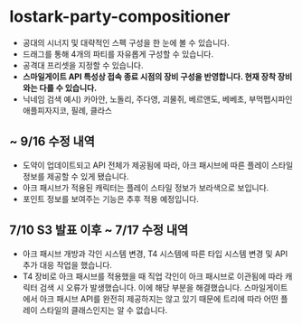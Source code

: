 # lostark-party-compositioner

- 공대의 시너지 및 대략적인 스펙 구성을 한 눈에 볼 수 있습니다.
- 드래그를 통해 4개의 파티를 자유롭게 구성할 수 있습니다.
- 공격대 프리셋을 지정할 수 있습니다.
- **스마일게이트 API 특성상 접속 종료 시점의 장비 구성을 반영합니다. 현재 장착 장비와는 다를 수 있습니다.**
- 닉네임 검색 예시) 카아안, 노돌리, 주다영, 괴물쥐, 베르앤도, 베베초, 부먹펩시파인애플피자지코, 필례, 클라스

## ~ 9/16 수정 내역

- 도약이 업데이트되고 API 전체가 제공됨에 따라, 아크 패시브에 따른 플레이 스타일 정보를 제공할 수 있게 됐습니다.
- 아크 패시브가 적용된 캐릭터는 플레이 스타일 정보가 보라색으로 보입니다.
- 포인트 정보를 보여주는 기능은 추후 적용 예정입니다.

## 7/10 S3 발표 이후 ~ 7/17 수정 내역

- 아크 패시브 개방과 각인 시스템 변경, T4 시스템에 따른 타입 시스템 변경 및 API 추가 대응 작업을 했습니다.
- T4 장비로 아크 패시브를 적용했을 때 직업 각인이 아크 패시브로 이관됨에 따라 캐릭터 검색 시 오류가 발생했습니다. 이에 해당 부분을 해결했습니다. 스마일게이트에서 아크 패시브 API를 완전히 제공하지는 않고 있기 때문에 트리에 따라 어떤 플레이 스타일의 클래스인지는 알 수 없습니다.
